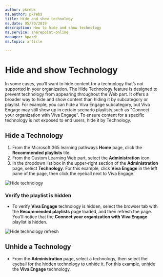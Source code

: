 ```yaml
---
author: pkrebs
ms.author: pkrebs
title: Hide and show technology
ms.date: 05/20/2019
description: How to hide and show technology
ms.service: sharepoint-online
manager: bpardi
ms.topic: article

---
```


# Hide and show Technology

In some cases, you’ll want to hide content for a technology that’s not supported in your organization. The Hide Technology feature is designed to prevent technology from appearing throughout the Web part. It offers a broader way to hide and show content than hiding it by subcategory or playlist. For example, you can hide a Viva Engage subcategory, but Viva Engage may still show up in certain scenario playlists such as "Connect your organization with Viva Engage". To ensure content for a specific technology is not exposed to end users, hide it by Technology. 

## Hide a Technology

1. From the Microsoft 365 learning pathways **Home** page, click the **Recommended playlists** tile.
2. From the Custom Learning Web part, select the **Administration** icon.
3. In the dropdown list box in the upper-right section of the **Administration** page, select **Technology**.
For this example, click **Viva Engage** in the left pane of the page, then click the eyeball next to Viva Engage.  

![Hide technology](media/cg-hidetech.png)

### Verify the playlist is hidden
- To verify **Viva Engage** technology is hidden, select the browser tab with the **Recommended playlists** page loaded, and then refresh the page. You'll notice that the **Connect your organization with Viva Engage** playlist is hidden. 

![Hide technology refresh](media/cg-hidetechrefresh.png)

## Unhide a Technology

- From the **Administration** page, select a technology, then select the eyeball for the hidden technology to unhide it. For this example, unhide the **Viva Engage** technology. 